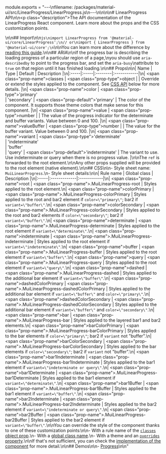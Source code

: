 module.exports = "---\nfilename: /packages/material-ui/src/LinearProgress/LinearProgress.js\n---\n\n<!--- This documentation is automatically generated, do not try to edit it. -->\n\n# LinearProgress API\n\n<p class=\"description\">The API documentation of the LinearProgress React component. Learn more about the props and the CSS customization points.</p>\n\n## Import\n\n```js\nimport LinearProgress from '@material-ui/core/LinearProgress';\n// or\nimport { LinearProgress } from '@material-ui/core';\n```\n\nYou can learn more about the difference by [reading this guide](/guides/minimizing-bundle-size/).\n\n## ARIA\n\nIf the progress bar is describing the loading progress of a particular region of a page,\nyou should use `aria-describedby` to point to the progress bar, and set the `aria-busy`\nattribute to `true` on that region until it has finished loading.\n\n## Props\n\n| Name | Type | Default | Description |\n|:-----|:-----|:--------|:------------|\n| <span class=\"prop-name\">classes</span> | <span class=\"prop-type\">object</span> |  | Override or extend the styles applied to the component. See [CSS API](#css) below for more details. |\n| <span class=\"prop-name\">color</span> | <span class=\"prop-type\">'primary'<br>&#124;&nbsp;'secondary'</span> | <span class=\"prop-default\">'primary'</span> | The color of the component. It supports those theme colors that make sense for this component. |\n| <span class=\"prop-name\">value</span> | <span class=\"prop-type\">number</span> |  | The value of the progress indicator for the determinate and buffer variants. Value between 0 and 100. |\n| <span class=\"prop-name\">valueBuffer</span> | <span class=\"prop-type\">number</span> |  | The value for the buffer variant. Value between 0 and 100. |\n| <span class=\"prop-name\">variant</span> | <span class=\"prop-type\">'determinate'<br>&#124;&nbsp;'indeterminate'<br>&#124;&nbsp;'buffer'<br>&#124;&nbsp;'query'</span> | <span class=\"prop-default\">'indeterminate'</span> | The variant to use. Use indeterminate or query when there is no progress value. |\n\nThe `ref` is forwarded to the root element.\n\nAny other props supplied will be provided to the root element (native element).\n\n## CSS\n\n- Style sheet name: `MuiLinearProgress`.\n- Style sheet details:\n\n| Rule name | Global class | Description |\n|:-----|:-------------|:------------|\n| <span class=\"prop-name\">root</span> | <span class=\"prop-name\">.MuiLinearProgress-root</span> | Styles applied to the root element.\n| <span class=\"prop-name\">colorPrimary</span> | <span class=\"prop-name\">.MuiLinearProgress-colorPrimary</span> | Styles applied to the root and bar2 element if `color=\"primary\"`; bar2 if `variant=\"buffer\"`.\n| <span class=\"prop-name\">colorSecondary</span> | <span class=\"prop-name\">.MuiLinearProgress-colorSecondary</span> | Styles applied to the root and bar2 elements if `color=\"secondary\"`; bar2 if `variant=\"buffer\"`.\n| <span class=\"prop-name\">determinate</span> | <span class=\"prop-name\">.MuiLinearProgress-determinate</span> | Styles applied to the root element if `variant=\"determinate\"`.\n| <span class=\"prop-name\">indeterminate</span> | <span class=\"prop-name\">.MuiLinearProgress-indeterminate</span> | Styles applied to the root element if `variant=\"indeterminate\"`.\n| <span class=\"prop-name\">buffer</span> | <span class=\"prop-name\">.MuiLinearProgress-buffer</span> | Styles applied to the root element if `variant=\"buffer\"`.\n| <span class=\"prop-name\">query</span> | <span class=\"prop-name\">.MuiLinearProgress-query</span> | Styles applied to the root element if `variant=\"query\"`.\n| <span class=\"prop-name\">dashed</span> | <span class=\"prop-name\">.MuiLinearProgress-dashed</span> | Styles applied to the additional bar element if `variant=\"buffer\"`.\n| <span class=\"prop-name\">dashedColorPrimary</span> | <span class=\"prop-name\">.MuiLinearProgress-dashedColorPrimary</span> | Styles applied to the additional bar element if `variant=\"buffer\"` and `color=\"primary\"`.\n| <span class=\"prop-name\">dashedColorSecondary</span> | <span class=\"prop-name\">.MuiLinearProgress-dashedColorSecondary</span> | Styles applied to the additional bar element if `variant=\"buffer\"` and `color=\"secondary\"`.\n| <span class=\"prop-name\">bar</span> | <span class=\"prop-name\">.MuiLinearProgress-bar</span> | Styles applied to the layered bar1 and bar2 elements.\n| <span class=\"prop-name\">barColorPrimary</span> | <span class=\"prop-name\">.MuiLinearProgress-barColorPrimary</span> | Styles applied to the bar elements if `color=\"primary\"`; bar2 if `variant` not \"buffer\".\n| <span class=\"prop-name\">barColorSecondary</span> | <span class=\"prop-name\">.MuiLinearProgress-barColorSecondary</span> | Styles applied to the bar elements if `color=\"secondary\"`; bar2 if `variant` not \"buffer\".\n| <span class=\"prop-name\">bar1Indeterminate</span> | <span class=\"prop-name\">.MuiLinearProgress-bar1Indeterminate</span> | Styles applied to the bar1 element if `variant=\"indeterminate or query\"`.\n| <span class=\"prop-name\">bar1Determinate</span> | <span class=\"prop-name\">.MuiLinearProgress-bar1Determinate</span> | Styles applied to the bar1 element if `variant=\"determinate\"`.\n| <span class=\"prop-name\">bar1Buffer</span> | <span class=\"prop-name\">.MuiLinearProgress-bar1Buffer</span> | Styles applied to the bar1 element if `variant=\"buffer\"`.\n| <span class=\"prop-name\">bar2Indeterminate</span> | <span class=\"prop-name\">.MuiLinearProgress-bar2Indeterminate</span> | Styles applied to the bar2 element if `variant=\"indeterminate or query\"`.\n| <span class=\"prop-name\">bar2Buffer</span> | <span class=\"prop-name\">.MuiLinearProgress-bar2Buffer</span> | Styles applied to the bar2 element if `variant=\"buffer\"`.\n\nYou can override the style of the component thanks to one of these customization points:\n\n- With a rule name of the [`classes` object prop](/customization/components/#overriding-styles-with-classes).\n- With a [global class name](/customization/components/#overriding-styles-with-global-class-names).\n- With a theme and an [`overrides` property](/customization/globals/#css).\n\nIf that's not sufficient, you can check the [implementation of the component](https://github.com/Foso/material-ui/blob/master/packages/material-ui/src/LinearProgress/LinearProgress.js) for more detail.\n\n## Demos\n\n- [Progress](/components/progress/)\n\n"